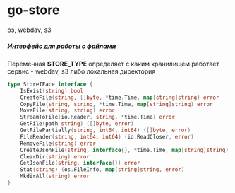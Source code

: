 # go-store
os, webdav, s3


##### Интерфейс для работы с файлами
Переменная **STORE_TYPE** определяет с каким хранилищем работает сервис - webdav, s3 либо локальная директория
```go
type StoreIFace interface {
	IsExist(string) bool
	CreateFile(string, []byte, *time.Time, map[string]string) error
	CopyFile(string, string, *time.Time, map[string]string) error
	MoveFile(string, string) error
	StreamToFile(io.Reader, string, *time.Time) error
	GetFile(path string) ([]byte, error)
	GetFilePartially(string, int64, int64) ([]byte, error)
	FileReader(string, int64, int64) (io.ReadCloser, error)
	RemoveFile(string) error
	CreateJsonFile(string, interface{}, *time.Time, map[string]string) error
	ClearDir(string) error
	GetJsonFile(string, interface{}) error
	Stat(string) (os.FileInfo, map[string]string, error)
	MkdirAll(string) error
}
```